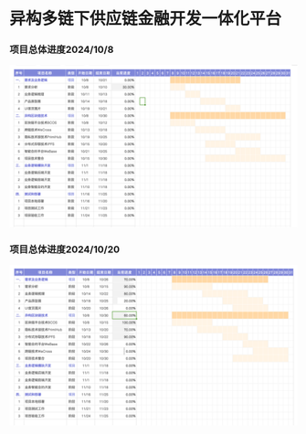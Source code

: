 # 异构多链下供应链金融开发一体化平台

 

### 项目总体进度2024/10/8

![](images/schedule.jpg)

### 项目总体进度2024/10/20

![](images/schedule20241020.png)

